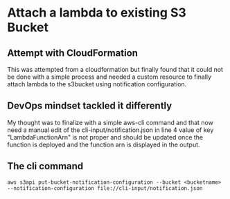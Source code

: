 # Attach a lambda to existing S3 Bucket 

## Attempt with CloudFormation

This was attempted from a cloudformation but finally found that it could not be done
with a simple process and needed a custom resource to finally attach lambda to the s3bucket 
using notification configuration. 

## DevOps mindset tackled it differently

My thought was to finalize with a simple aws-cli command and that now need a manual edit of the
cli-input/notification.json in line 4 value of key "LambdaFunctionArn" is not proper and should be updated
once the function is deployed and the function arn is displayed in the output. 

## The cli command

```
aws s3api put-bucket-notification-configuration --bucket <bucketname> --notification-configuration file://cli-input/notification.json
```